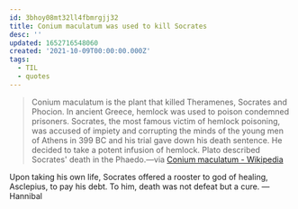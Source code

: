 ```yaml
---
id: 3bhoy08mt32ll4fbmrgjj32
title: Conium maculatum was used to kill Socrates
desc: ''
updated: 1652716548060
created: '2021-10-09T00:00:00.000Z'
tags:
  - TIL
  - quotes
---
```


> Conium maculatum is the plant that killed Theramenes, Socrates and Phocion. In ancient Greece, hemlock was used to poison condemned prisoners. Socrates, the most famous victim of hemlock poisoning, was accused of impiety and corrupting the minds of the young men of Athens in 399 BC and his trial gave down his death sentence. He decided to take a potent infusion of hemlock. Plato described Socrates' death in the Phaedo.—via [Conium maculatum - Wikipedia](https://en.wikipedia.org/wiki/Conium_maculatum)

Upon taking his own life, Socrates offered a rooster to god of healing, Asclepius, to pay his debt. To him, death was not defeat but a cure. — Hannibal

